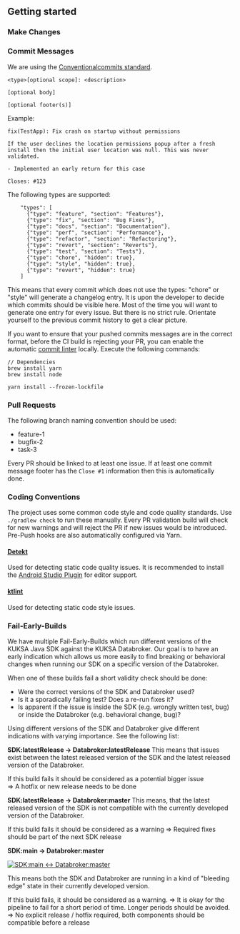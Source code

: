 ## Getting started

### Make Changes

### Commit Messages

We are using the [Conventionalcommits standard](https://www.conventionalcommits.org/en/v1.0.0/). 

```
<type>[optional scope]: <description>

[optional body]

[optional footer(s)]
```

Example: 
```
fix(TestApp): Fix crash on startup without permissions

If the user declines the location permissions popup after a fresh 
install then the initial user location was null. This was never 
validated.

- Implemented an early return for this case

Closes: #123
```

The following types are supported:
```
    "types": [
      {"type": "feature", "section": "Features"},
      {"type": "fix", "section": "Bug Fixes"},
      {"type": "docs", "section": "Documentation"},
      {"type": "perf", "section": "Performance"},
      {"type": "refactor", "section": "Refactoring"},
      {"type": "revert", "section": "Reverts"},
      {"type": "test", "section": "Tests"},
      {"type": "chore", "hidden": true},
      {"type": "style", "hidden": true},
      {"type": "revert", "hidden": true}
    ]
```
This means that every commit which does not use the types: "chore" or "style" will generate a changelog entry. It is upon the developer to decide which commits should be visible here. Most of the time you will want to generate one entry for every issue. But there is no strict rule. Orientate yourself to the previous commit history to get a clear picture. 

If you want to ensure that your pushed commits messages are in the correct format, before the CI build is rejecting your PR, you can enable the automatic [commit linter](https://commitlint.js.org/#/) locally. Execute the following commands:


```
// Dependencies
brew install yarn
brew install node

yarn install --frozen-lockfile
```

### Pull Requests

The following branch naming convention should be used:

- feature-1
- bugfix-2
- task-3

Every PR should be linked to at least one issue. If at least one commit message footer has the `Close #1` information then this is automatically done.

### Coding Conventions

The project uses some common code style and code quality standards. Use `./gradlew check` to run these manually. Every PR validation build will check for new warnings and will reject the PR if new issues would be introduced. Pre-Push hooks are also automatically configured via Yarn. 

#### [Detekt](https://detekt.dev) 

Used for detecting static code quality issues. It is recommended to install the [Android Studio Plugin](https://plugins.jetbrains.com/plugin/10761-detekt) for editor support.

#### [ktlint](https://pinterest.github.io/ktlint)

Used for detecting static code style issues. 

### Fail-Early-Builds

We have multiple Fail-Early-Builds which run different versions of the KUKSA Java SDK against the KUKSA Databroker. 
Our goal is to have an early indication which allows us more easily to find breaking or behavioral changes when running our SDK on a specific version of the Databroker. 

When one of these builds fail a short validity check should be done:
- Were the correct versions of the SDK and Databroker used? 
- Is it a sporadically failing test? Does a re-run fixes it? 
- Is apparent if the issue is inside the SDK (e.g. wrongly written test, bug) or inside the Databroker (e.g. behavioral change, bug)?

Using different versions of the SDK and Databroker give different indications with varying importance. See the following list:

**SDK:latestRelease -> Databroker:latestRelease**
This means that issues exist between the latest released version of the SDK and the latest released version of the Databroker.

If this build fails it should be considered as a potential bigger issue  
=> A hotfix or new release needs to be done

**SDK:latestRelease -> Databroker:master**
This means, that the latest released version of the SDK is not compatible with the currently developed version of the Databroker.

If this build fails it should be considered as a warning
=> Required fixes should be part of the next SDK release

**SDK:main -> Databroker:master**

[![SDK:main <-> Databroker:master](https://github.com/eclipse-kuksa/kuksa-java-sdk/actions/workflows/daily_integration_main-master.yaml/badge.svg)](https://github.com/eclipse-kuksa/kuksa-java-sdk/actions/workflows/daily_integration_main-master.yaml?query=branch%3Amain)

This means both the SDK and Databroker are running in a kind of "bleeding edge" state in their currently developed version.

If this build fails, it should be considered as a warning. 
=> It is okay for the pipeline to fail for a short period of time. Longer periods should be avoided.
=> No explicit release / hotfix required, both components should be compatible before a release

